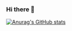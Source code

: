 ### Hi there 👋


[![Anurag's GitHub stats](https://github-readme-stats.vercel.app/api?username=gabipana7)](https://github.com/anuraghazra/github-readme-stats)

<!--
**gabipana7/gabipana7** is a ✨ _special_ ✨ repository because its `README.md` (this file) appears on your GitHub profile.

Here are some ideas to get you started:

- 🔭 I’m currently working on ...
- 🌱 I’m currently learning ...
- 👯 I’m looking to collaborate on ...
- 🤔 I’m looking for help with ...
- 💬 Ask me about ...
- 📫 How to reach me: ...
- 😄 Pronouns: ...
- ⚡ Fun fact: ...
-->
